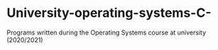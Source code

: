 # University-operating-systems-C-
Programs written during the Operating Systems course at university (2020/2021)
